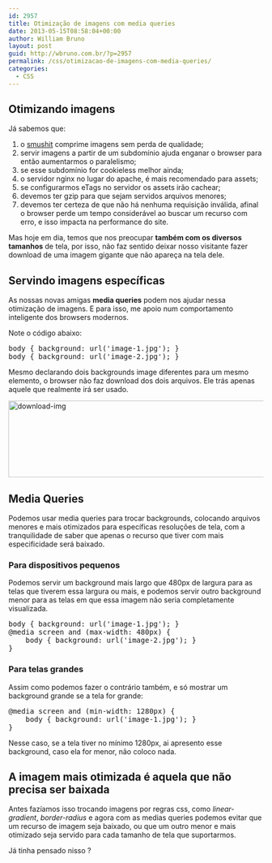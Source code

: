```yaml
---
id: 2957
title: Otimização de imagens com media queries
date: 2013-05-15T08:58:04+00:00
author: William Bruno
layout: post
guid: http://wbruno.com.br/?p=2957
permalink: /css/otimizacao-de-imagens-com-media-queries/
categories:
  - CSS
---
```

## Otimizando imagens

Já sabemos que:

<ol class="bullet">
  <li>
    o <a href="http://www.smushit.com/ysmush.it/" rel="nofollow">smushit</a> comprime imagens sem perda de qualidade;
  </li>
  <li>
    servir imagens a partir de um subdomínio ajuda enganar o browser para então aumentarmos o paralelismo;
  </li>
  <li>
    se esse subdomínio for cookieless melhor ainda;
  </li>
  <li>
    o servidor nginx no lugar do apache, é mais recomendado para assets;
  </li>
  <li>
    se configurarmos eTags no servidor os assets irão cachear;
  </li>
  <li>
    devemos ter gzip para que sejam servidos arquivos menores;
  </li>
  <li>
    devemos ter certeza de que não há nenhuma requisição inválida, afinal o browser perde um tempo considerável ao buscar um recurso com erro, e isso impacta na performance do site.
  </li>
</ol>



Mas hoje em dia, temos que nos preocupar **também com os diversos tamanhos** de tela, por isso, não faz sentido deixar nosso visitante fazer download de uma imagem gigante que não apareça na tela dele.

## Servindo imagens específicas

As nossas novas amigas **media queries** podem nos ajudar nessa otimização de imagens. E para isso, me apoio num comportamento inteligente dos browsers modernos.

<!--more-->



Note o código abaixo:

<pre class="css">body { background: url('image-1.jpg'); }
body { background: url('image-2.jpg'); }
</pre>

Mesmo declarando dois backgrounds image diferentes para um mesmo elemento, o browser não faz download dos dois arquivos. Ele trás apenas aquele que realmente irá ser usado.

<img src="/wp-content/uploads/2013/05/download-img.jpg" alt="download-img" width="600" height="151" class="aligncenter size-full wp-image-2960" srcset="/wp-content/uploads/2013/05/download-img.jpg 600w, /wp-content/uploads/2013/05/download-img-300x75.jpg 300w" sizes="(max-width: 600px) 100vw, 600px" />

## Media Queries

Podemos usar media queries para trocar backgrounds, colocando arquivos menores e mais otimizados para específicas resoluções de tela, com a tranquilidade de saber que apenas o recurso que tiver com mais especificidade será baixado.

### Para dispositivos pequenos

Podemos servir um background mais largo que 480px de largura para as telas que tiverem essa largura ou mais, e podemos servir outro background menor para as telas em que essa imagem não seria completamente visualizada.

<pre class="css">body { background: url('image-1.jpg'); }
@media screen and (max-width: 480px) {
	body { background: url('image-2.jpg'); }
}
</pre>

### Para telas grandes

Assim como podemos fazer o contrário também, e só mostrar um background grande se a tela for grande:

<pre class="css">@media screen and (min-width: 1280px) {
	body { background: url('image-1.jpg'); }
}
</pre>

Nesse caso, se a tela tiver no mínimo 1280px, ai apresento esse background, caso ela for menor, não coloco nada.

## A imagem mais otimizada é aquela que não precisa ser baixada

Antes fazíamos isso trocando imagens por regras css, como <var>linear-gradient</var>, <var>border-radius</var> e agora com as medias queries podemos evitar que um recurso de imagem seja baixado, ou que um outro menor e mais otimizado seja servido para cada tamanho de tela que suportarmos.

Já tinha pensado nisso ?
